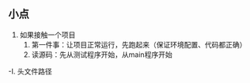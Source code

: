 







## 小点

1. 如果接触一个项目
   1. 第一件事：让项目正常运行，先跑起来（保证环境配置、代码都正确）
   2. 读源码：先从测试程序开始，从main程序开始

-I. 头文件路径